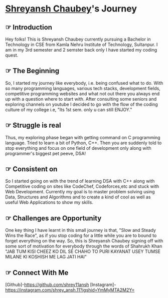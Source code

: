 # [Shreyansh Chaubey](https://github.com/shrey11ansh)'s Journey

## ☞ Introduction
Hey folks!
This is Shreyansh Chaubey currently pursuing a Bachelor in Technology in CSE from Kamla Nehru Institute of Technology, Sultanpur.
I am in my 3rd semester and 2 semster back only I have started my coding quest.
## ☞ The Beginning

So, I started my journey like everybody, i.e. being confused what to do. With so many programming languages, various tech stacks, development fields, competitive programming websites and what not out there you always end up with a question where to start with. After consulting some seniors and exploring channels on youtube I decided to go with the flow of the coding culture of my college i.e, "Its 1st sem. only u can still ENJOY."

## ☞ Struggle is real
Thus, my exploring phase began with getting command on C programming language. Tried to learn a bit of Python, C++.
Then you are suddenly told to stop everything and focus on one field of development only along with programmer's biggest pet peeve, DSA!

## ☞ Consistent on
So I started going on with the trend of learning DSA with C++ along with Competitive coding on sites like CodeChef, Codeforces,etc and stuck with Web Development.
Currently my goal is to master problem solving using Data, Structures and Algorithms and to create a kind of cool as well as useful Web Applications to show my skills.

## ☞ Challenges are Opportunity
One key thing I have learnt in this small journey is that, "Slow and Steady Wins the Race", as if you stop coding for a little while you are to bound to forget everything on the way.
So, this is Shreyansh Chaubey signing off with some sort of motivation for everybody through the words of Shahrukh Khan
"JAB TUM KISI CHEEZ KO DIL SE CHAHO TO PURI KAYANAT USEY TUMSE MILANE KI KOSHISH ME LAG JATI HAI"

## ☞ Connect With Me
[Github]-https://github.com/shrey11ansh
[Instagram]-https://instagram.com/shrey_ansh.11?igshid=YmMyMTA2M2Y=
